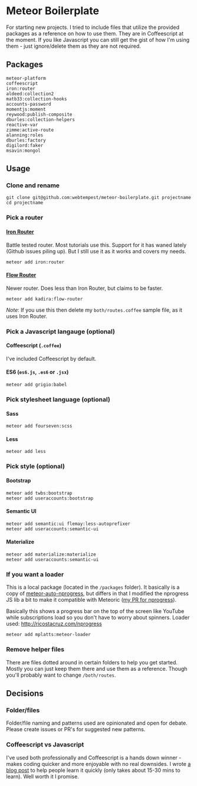 # Meteor Boilerplate

For starting new projects. I tried to include files that utilize the provided packages as a reference on how to use them. They are in Coffeescript at the moment. If you like Javascript you can still get the gist of how I'm using them - just ignore/delete them as they are not required.

## Packages

```
meteor-platform
coffeescript
iron:router
aldeed:collection2
matb33:collection-hooks
accounts-password
momentjs:moment
reywood:publish-composite
dburles:collection-helpers
reactive-var
zimme:active-route
alanning:roles
dburles:factory
digilord:faker
msavin:mongol
```

## Usage

### Clone and rename

```
git clone git@github.com:webtempest/meteor-boilerplate.git projectname
cd projectname
```

### Pick a router

#### [Iron Router](https://github.com/iron-meteor/iron-router)

Battle tested router. Most tutorials use this. Support for it has waned lately (Github issues piling up). But I still use it as it works and covers my needs.

```
meteor add iron:router
```

#### [Flow Router](https://github.com/kadirahq/flow-router)

Newer router. Does less than Iron Router, but claims to be faster. 

```
meteor add kadira:flow-router
```

*Note*: If you use this then delete my `both/routes.coffee` sample file, as it uses Iron Router.

### Pick a Javascript langauge (optional)

#### Coffeescript (`.coffee`)

I've included Coffeescript by default.

#### ES6 (`es6.js`, `.es6` or `.jsx`)

```
meteor add grigio:babel
```

### Pick stylesheet language (optional)

#### Sass

```
meteor add fourseven:scss
```

#### Less

```
meteor add less
```

### Pick style (optional)

#### Bootstrap

```
meteor add twbs:bootstrap
meteor add useraccounts:bootstrap
```

#### Semantic UI

```
meteor add semantic:ui flemay:less-autoprefixer
meteor add useraccounts:semantic-ui
```

#### Materialize

```
meteor add materialize:materialize
meteor add useraccounts:semantic-ui
```

### If you want a loader

This is a local package (located in the `/packages` folder). It basically is a copy of [meteor-auto-nprogress](https://github.com/settinghead/meteor-auto-nprogress/blob/master/auto-nprogress.js), but differs in that I modified the nprogress JS lib a bit to make it compatible with Meteoric ([my PR for nprogress](https://github.com/rstacruz/nprogress/pull/128/files)).

Basically this shows a progress bar on the top of the screen like YouTube while subscriptions load so you don't have to worry about spinners. Loader used: http://ricostacruz.com/nprogress

```
meteor add mplatts:meteor-loader
```

### Remove helper files

There are files dotted around in certain folders to help you get started. Mostly you can just keep them there and use them as a reference. Though you'll probably want to change `/both/routes`.

## Decisions

### Folder/files

Folder/file naming and patterns used are opinionated and open for debate. Please create issues or PR's for suggested new patterns.

### Coffeescript vs Javascript

I've used both professionally and Coffeescript is a hands down winner - makes coding quicker and more enjoyable with no real downsides. I wrote [a blog post](http://www.webtempest.com/learn-coffeescript-fast) to help people learn it quickly (only takes about 15-30 mins to learn). Well worth it I promise.
